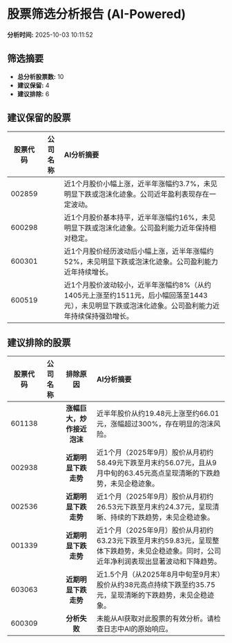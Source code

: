 # 股票筛选分析报告 (AI-Powered)

**分析时间:** 2025-10-03 10:11:52

## 筛选摘要

- **总分析股票数:** 10
- **建议保留:** 4
- **建议排除:** 6

## 建议保留的股票

| 股票代码 | 公司名称 | AI分析摘要 |
|:---:|:---:|:---|
| 002859 |  | 近1个月股价小幅上涨，近半年涨幅约3.7%，未见明显下跌或泡沫化迹象。公司近年盈利表现存在一定波动。 |
| 600298 |  | 近1个月股价基本持平，近半年涨幅约16%，未见明显下跌或泡沫化迹象。公司盈利能力近年保持相对稳定。 |
| 600301 |  | 近1个月股价经历波动后小幅上涨，近半年涨幅约52%，未见明显下跌或泡沫化迹象。公司盈利能力近年持续增长。 |
| 600519 |  | 近1个月股价波动较小，近半年涨幅约8%（从约1405元上涨至约1511元，后小幅回落至1443元），未见明显下跌或泡沫化迹象。公司盈利能力近年持续保持强劲增长。 |

## 建议排除的股票

| 股票代码 | 公司名称 | 排除原因 | AI分析摘要 |
|:---:|:---:|:---:|:---|
| 601138 |  | **涨幅巨大，炒作接近泡沫** | 近半年股价从约19.48元上涨至约66.01元，涨幅超过300%，存在明显的泡沫风险。 |
| 002938 |  | **近期明显下跌走势** | 近1个月（2025年9月）股价从月初约58.49元下跌至月末约56.07元，且从9月中旬的63.45元高点呈现清晰的下跌趋势，未见企稳迹象。 |
| 002536 |  | **近期明显下跌走势** | 近1个月（2025年9月）股价从月初约26.53元下跌至月末约24.37元，呈现清晰、持续的下跌趋势，未见企稳迹象。 |
| 001339 |  | **近期明显下跌走势** | 近1个月（2025年9月）股价从月初约63.23元下跌至月末约59.83元，呈现整体下跌趋势，未见企稳迹象。同时，公司近年净利润表现出显著波动和下降趋势。 |
| 603063 |  | **近期明显下跌走势** | 近1.5个月（从2025年8月中旬至9月末）股价从约38元高点持续下跌至约35.75元，呈现清晰的下跌趋势，未见企稳迹象。 |
| 600309 |  | **分析失败** | 未能从AI获取对此股票的有效分析。请检查日志中AI的原始响应。 |
